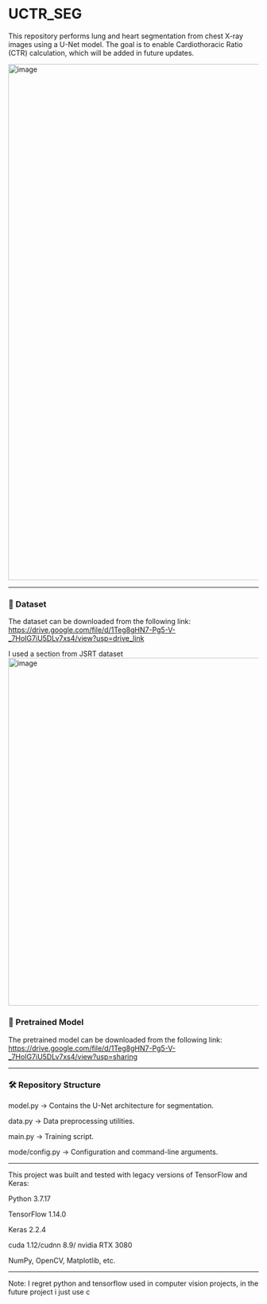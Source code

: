 # UCTR_SEG #

This repository performs lung and heart segmentation from chest X-ray images using a U-Net model. The goal is to enable Cardiothoracic Ratio (CTR) calculation, which will be added in future updates.

<img width="1555" height="1036" alt="image" src="https://github.com/user-attachments/assets/0052a20e-0347-441a-a0cd-d196b63da7d9" />


---------------------------------------------------------------------------------------------------------------------------------------------------------------------------------------------------------------------------------------------------------------
### 📂 Dataset ###
The dataset can be downloaded from the following link:
https://drive.google.com/file/d/1Teg8gHN7-Pg5-V-_7HoIG7iU5DLv7xs4/view?usp=drive_link

I used a section from JSRT dataset
<img width="714" height="698" alt="image" src="https://github.com/user-attachments/assets/0420f20f-b120-46f8-9582-af9e146a8f89" />


### 📂 Pretrained Model ###
The pretrained model can be downloaded from the following link:
https://drive.google.com/file/d/1Teg8gHN7-Pg5-V-_7HoIG7iU5DLv7xs4/view?usp=sharing

---------------------------------------------------------------------------------------------------------------------------------------------------------------------------------------------------------------------------------------------------------------
### 🛠 Repository Structure ###
model.py → Contains the U-Net architecture for segmentation.

data.py → Data preprocessing utilities.

main.py → Training script.

mode/config.py → Configuration and command-line arguments.

---------------------------------------------------------------------------------------------------------------------------------------------------------------------------------------------------------------------------------------------------------------
This project was built and tested with legacy versions of TensorFlow and Keras:

Python 3.7.17

TensorFlow 1.14.0

Keras 2.2.4

cuda 1.12/cudnn 8.9/ nvidia RTX 3080 

NumPy, OpenCV, Matplotlib, etc.

---------------------------------------------------------------------------------------------------------------------------------------------------------------------------------------------------------------------------------------------------------------
Note: I regret python and tensorflow used in computer vision projects, in the future project i just use c
